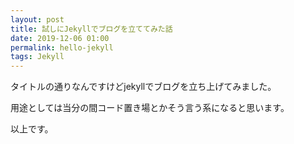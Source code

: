 ```yaml
---
layout: post
title: 試しにJekyllでブログを立ててみた話
date: 2019-12-06 01:00
permalink: hello-jekyll
tags: Jekyll
---
```


タイトルの通りなんですけどjekyllでブログを立ち上げてみました。

用途としては当分の間コード置き場とかそう言う系になると思います。

以上です。